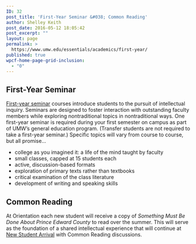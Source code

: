 ```yaml
---
ID: 32
post_title: 'First-Year Seminar &#038; Common Reading'
author: Shelley Keith
post_date: 2016-05-12 18:05:42
post_excerpt: ""
layout: page
permalink: >
  https://www.umw.edu/essentials/academics/first-year/
published: true
wpcf-home-page-grid-inclusion:
  - "0"
---
```

<h2>First-Year Seminar</h2>
<a href="http://academics.umw.edu/fsem/">First-year seminar</a> courses introduce students to the pursuit of intellectual inquiry. Seminars are designed to foster interaction with outstanding faculty members while exploring nontraditional topics in nontraditional ways. One first-year seminar is required during your first semester on campus as part of UMW’s general education program. (Transfer students are not required to take a first-year seminar.) Specific topics will vary from course to course, but all promise...
<ul>
 	<li>college as you imagined it: a life of the mind taught by faculty</li>
 	<li>small classes, capped at 15 students each</li>
 	<li>active, discussion-based formats</li>
 	<li>exploration of primary texts rather than textbooks</li>
 	<li>critical examination of the class literature</li>
 	<li>development of writing and speaking skills</li>
</ul>
<h2>Common Reading</h2>
At Orientation each new student will receive a copy of <em>Something Must Be Done About Prince Edward County </em>to read over the summer. This will serve as the foundation of a shared intellectual experience that will continue at <a href="http://orientation.umw.edu/newstudentwelcome/">New Student Arrival</a> with Common Reading discussions.